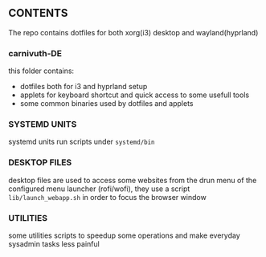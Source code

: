 
## CONTENTS

The repo contains dotfiles for both xorg(i3) desktop and wayland(hyprland)  

### carnivuth-DE

this folder contains:

- dotfiles both for i3 and hyprland setup
- applets for keyboard shortcut and quick access to some usefull tools
- some common binaries used by dotfiles and applets

### SYSTEMD UNITS

systemd units run scripts under `systemd/bin` 

### DESKTOP FILES

desktop files are used to access some websites from the drun menu of the configured menu launcher (rofi/wofi), they use a script `lib/launch_webapp.sh` in order to focus the browser window

### UTILITIES
 
some utilities scripts to speedup some operations and make everyday sysadmin tasks less painful
